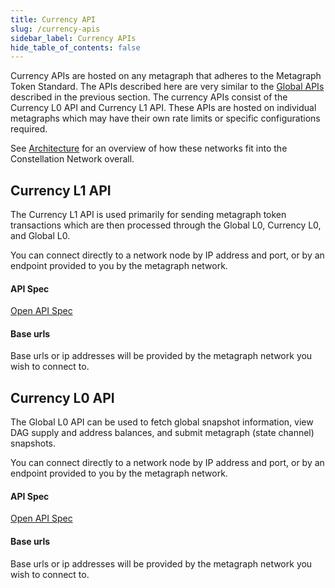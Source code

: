 ```yaml
---
title: Currency API
slug: /currency-apis
sidebar_label: Currency APIs
hide_table_of_contents: false
---
```


<intro-end />

Currency APIs are hosted on any metagraph that adheres to the Metagraph Token Standard. The APIs described here are very similar to the [Global APIs](/hypergraph/global-apis) described in the previous section. The currency APIs consist of the Currency L0 API and Currency L1 API. These APIs are hosted on individual metagraphs which may have their own rate limits or specific configurations required. 

See [Architecture](/hypergraph/architecture) for an overview of how these networks fit into the Constellation Network overall. 

## Currency L1 API
The Currency L1 API is used primarily for sending metagraph token transactions which are then processed through the Global L0, Currency L0, and Global L0. 

You can connect directly to a network node by IP address and port, or by an endpoint provided to you by the metagraph network.

#### API Spec

[Open API Spec](http://apidoc-dev.constellationnetwork.io.s3-website.us-west-1.amazonaws.com/currency/v1/l1/public/)

#### Base urls​

Base urls or ip addresses will be provided by the metagraph network you wish to connect to. 

## Currency L0 API
The Global L0 API can be used to fetch global snapshot information, view DAG supply and address balances, and submit metagraph (state channel) snapshots. 

You can connect directly to a network node by IP address and port, or by an endpoint provided to you by the metagraph network. 

#### API Spec

[Open API Spec](http://apidoc-dev.constellationnetwork.io.s3-website.us-west-1.amazonaws.com/currency/v1/l0/public/)

#### Base urls​

Base urls or ip addresses will be provided by the metagraph network you wish to connect to. 